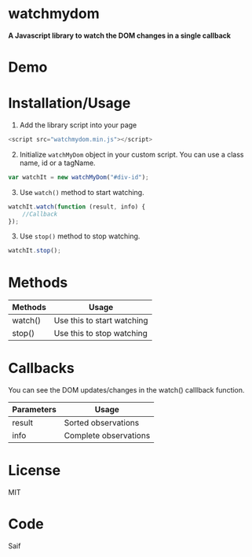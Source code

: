 # watchmydom

**A Javascript library to watch the DOM changes in a single callback**

# Demo

# Installation/Usage

1. Add the library script into your page

```javascript
<script src="watchmydom.min.js"></script>
```

2. Initialize `watchMyDom` object in your custom script. You can use a class name, id or a tagName.

```javascript
var watchIt = new watchMyDom("#div-id");
```

3. Use `watch()` method to start watching.

```javascript
watchIt.watch(function (result, info) {
	//Callback
});
```

3. Use `stop()` method to stop watching.

```javascript
watchIt.stop();
```

# Methods

| Methods | Usage                      |
| ------- | -------------------------- |
| watch() | Use this to start watching |
| stop()  | Use this to stop watching  |

# Callbacks

You can see the DOM updates/changes in the watch() calllback function.

| Parameters | Usage                 |
| ---------- | --------------------- |
| result     | Sorted observations   |
| info       | Complete observations |

# License

MIT

# Code

Saif
